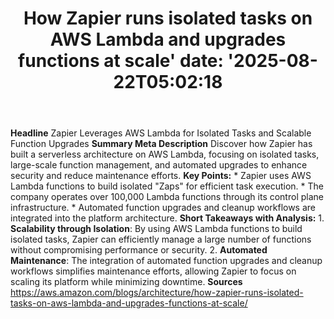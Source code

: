 ﻿---
title: "How Zapier runs isolated tasks on AWS Lambda and upgrades functions at scale'
date: '2025-08-22T05:02:18"
category: "Markets"
summary: ""
slug: "how zapier runs isolated tasks on aws lambda and upgrades fu"
source_urls:
  - "https://aws.amazon.com/blogs/architecture/how-zapier-runs-isolated-tasks-on-aws-lambda-and-upgrades-functions-at-scale/"
seo:
  title: "How Zapier runs isolated tasks on AWS Lambda and upgrades functions at scale | Hash n Hedge'
  description: '"
  keywords: ["news", "markets", "brief"]
---
**Headline** Zapier Leverages AWS Lambda for Isolated Tasks and Scalable Function Upgrades  **Summary Meta Description** Discover how Zapier has built a serverless architecture on AWS Lambda, focusing on isolated tasks, large-scale function management, and automated upgrades to enhance security and reduce maintenance efforts.  **Key Points:**  * Zapier uses AWS Lambda functions to build isolated "Zaps" for efficient task execution. * The company operates over 100,000 Lambda functions through its control plane infrastructure. * Automated function upgrades and cleanup workflows are integrated into the platform architecture.  **Short Takeaways with Analysis:**  1. **Scalability through Isolation**: By using AWS Lambda functions to build isolated tasks, Zapier can efficiently manage a large number of functions without compromising performance or security. 2. **Automated Maintenance**: The integration of automated function upgrades and cleanup workflows simplifies maintenance efforts, allowing Zapier to focus on scaling its platform while minimizing downtime.  **Sources** https://aws.amazon.com/blogs/architecture/how-zapier-runs-isolated-tasks-on-aws-lambda-and-upgrades-functions-at-scale/ 
